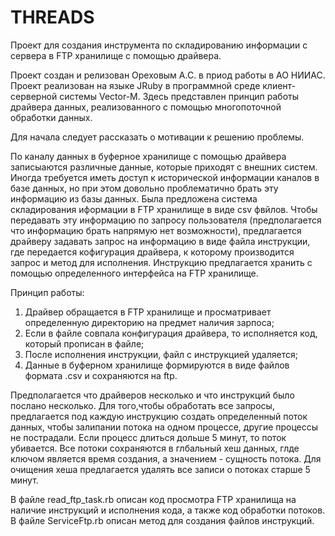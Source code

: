 # THREADS
Проект для создания инструмента по складированию информации с сервера в FTP хранилище с помощью драйвера.

Проект создан и релизован Ореховым А.С. в приод работы в АО НИИАС. Проект реализован на языке JRuby в программной среде клиент-серверной системы Vector-M. Здесь представлен принцип работы драйвера данных, реализованного с помощью многопоточной обработки данных.

Для начала следует рассказать о мотивации к решению проблемы.

По каналу данных в буферное хранилище с помощью драйвера записыаются различные данные, которые приходят с внешних систем. Иногда требуется иметь доступ к исторической информации каналов в базе данных, но при этом довольно проблематично брать эту информацию из базы данных. Была предложена система складирования иформации в FTP хранилище в виде csv фвйлов. Чтобы передавать эту информацию по запросу пользователя (предполагается что информацию брать напрямую нет возможности), предлагается драйверу задавать запрос на информацию в виде файла инструкции, где передается кофигурация драйвера, к которому производится запрос и метод для исполнения. Инструкцию предлагается хранить с помощью определенного интерфейса на FTP хранилище. 

Принцип работы:
1. Драйвер обращается в FTP  хранилище и просматривает определенную директорию на предмет наличия зарпоса; 
2. Если в файле совпала конфигурация драйвера, то исполняется код, который прописан в файле;
3. После исполнения инструкции, файл с инструкцией удаляется;
4. Данные в буферном хранилище формируются в виде файлов формата .csv и сохраняются на ftp.

Предполагается что драйверов несколько и что инструкций было послано несколько. Для того,чтобы обработать все запросы, предлагается под каждую инструкцию создать определенный поток данных, чтобы залипании потока на одном процессе, другие процессы не пострадали. Если процесс длиться дольше 5 минут, то поток убивается. Все потоки сохраняются в глбальный хеш данных, глде ключом является время создания, а значением - сущность потока. Для очищения хеша предлагается удалять все записи о потоках старше 5 минут.

В файле read_ftp_task.rb описан код просмотра FTP хранилища на наличие инструкций и исполнения кода, а также код обработки потоков.
В файле ServiceFtp.rb описан метод для создания файлов инструкций.

